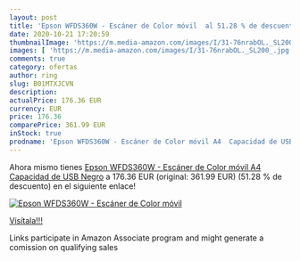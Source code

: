 ```yaml
---
layout: post
title: 'Epson WFDS360W - Escáner de Color móvil  al 51.28 % de descuento'
date: 2020-10-21 17:20:59
thumbnailImage: 'https://m.media-amazon.com/images/I/31-76nrabOL._SL200_.jpg'
images: [ 'https://m.media-amazon.com/images/I/31-76nrabOL._SL200_.jpg' ]
comments: true
category: ofertas
author: ring
slug: B01MTXJCVN
description:
actualPrice: 176.36 EUR
currency: EUR
price: 176.36
comparePrice: 361.99 EUR
inStock: true
prodname: 'Epson WFDS360W - Escáner de Color móvil A4  Capacidad de USB  Negro'
---
```


Ahora mismo tienes [Epson WFDS360W - Escáner de Color móvil A4  Capacidad de USB  Negro](https://www.amazon.es/dp/B01MTXJCVN/?tag=tolees-21) a 176.36 EUR (original: 361.99 EUR) (51.28 %  de descuento) en el siguiente enlace!

[![Epson WFDS360W - Escáner de Color móvil ](https://m.media-amazon.com/images/I/31-76nrabOL._SL200_.jpg)](https://www.amazon.es/dp/B01MTXJCVN/?tag=tolees-21)

[Visítala!!!](https://www.amazon.es/dp/B01MTXJCVN/?tag=tolees-21)

Links participate in Amazon Associate program and might generate a comission on qualifying sales
